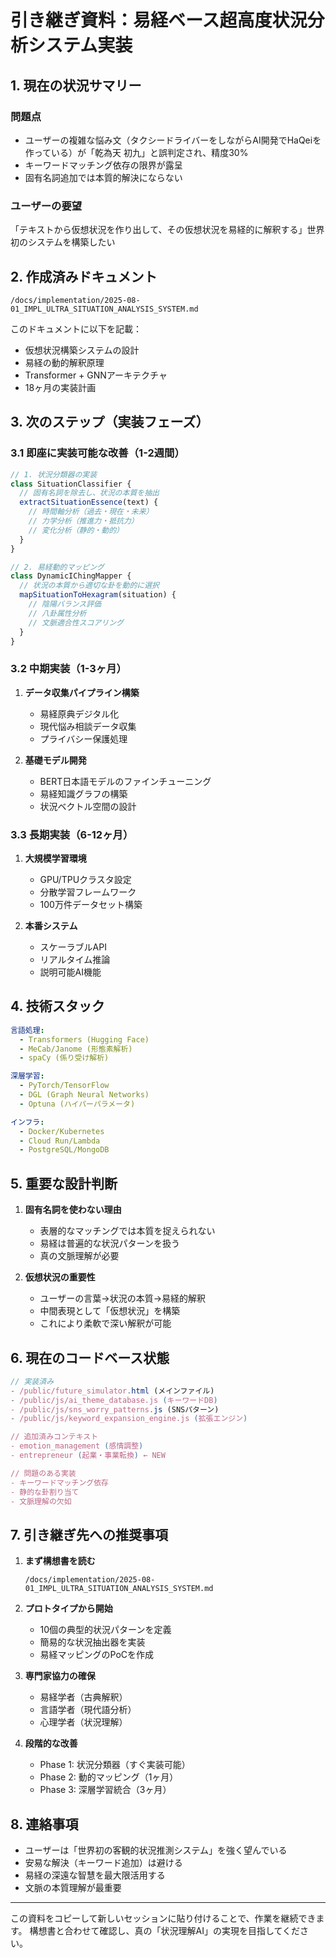 # 引き継ぎ資料：易経ベース超高度状況分析システム実装

## 1. 現在の状況サマリー

### 問題点
- ユーザーの複雑な悩み文（タクシードライバーをしながらAI開発でHaQeiを作っている）が「乾為天 初九」と誤判定され、精度30%
- キーワードマッチング依存の限界が露呈
- 固有名詞追加では本質的解決にならない

### ユーザーの要望
「テキストから仮想状況を作り出して、その仮想状況を易経的に解釈する」世界初のシステムを構築したい

## 2. 作成済みドキュメント

```
/docs/implementation/2025-08-01_IMPL_ULTRA_SITUATION_ANALYSIS_SYSTEM.md
```

このドキュメントに以下を記載：
- 仮想状況構築システムの設計
- 易経の動的解釈原理
- Transformer + GNNアーキテクチャ
- 18ヶ月の実装計画

## 3. 次のステップ（実装フェーズ）

### 3.1 即座に実装可能な改善（1-2週間）

```javascript
// 1. 状況分類器の実装
class SituationClassifier {
  // 固有名詞を除去し、状況の本質を抽出
  extractSituationEssence(text) {
    // 時間軸分析（過去・現在・未来）
    // 力学分析（推進力・抵抗力）
    // 変化分析（静的・動的）
  }
}

// 2. 易経動的マッピング
class DynamicIChingMapper {
  // 状況の本質から適切な卦を動的に選択
  mapSituationToHexagram(situation) {
    // 陰陽バランス評価
    // 八卦属性分析
    // 文脈適合性スコアリング
  }
}
```

### 3.2 中期実装（1-3ヶ月）

1. **データ収集パイプライン構築**
   - 易経原典デジタル化
   - 現代悩み相談データ収集
   - プライバシー保護処理

2. **基礎モデル開発**
   - BERT日本語モデルのファインチューニング
   - 易経知識グラフの構築
   - 状況ベクトル空間の設計

### 3.3 長期実装（6-12ヶ月）

1. **大規模学習環境**
   - GPU/TPUクラスタ設定
   - 分散学習フレームワーク
   - 100万件データセット構築

2. **本番システム**
   - スケーラブルAPI
   - リアルタイム推論
   - 説明可能AI機能

## 4. 技術スタック

```yaml
言語処理:
  - Transformers (Hugging Face)
  - MeCab/Janome (形態素解析)
  - spaCy (係り受け解析)

深層学習:
  - PyTorch/TensorFlow
  - DGL (Graph Neural Networks)
  - Optuna (ハイパーパラメータ)

インフラ:
  - Docker/Kubernetes
  - Cloud Run/Lambda
  - PostgreSQL/MongoDB
```

## 5. 重要な設計判断

1. **固有名詞を使わない理由**
   - 表層的なマッチングでは本質を捉えられない
   - 易経は普遍的な状況パターンを扱う
   - 真の文脈理解が必要

2. **仮想状況の重要性**
   - ユーザーの言葉→状況の本質→易経的解釈
   - 中間表現として「仮想状況」を構築
   - これにより柔軟で深い解釈が可能

## 6. 現在のコードベース状態

```javascript
// 実装済み
- /public/future_simulator.html (メインファイル)
- /public/js/ai_theme_database.js (キーワードDB)
- /public/js/sns_worry_patterns.js (SNSパターン)
- /public/js/keyword_expansion_engine.js (拡張エンジン)

// 追加済みコンテキスト
- emotion_management (感情調整)
- entrepreneur (起業・事業転換) ← NEW

// 問題のある実装
- キーワードマッチング依存
- 静的な卦割り当て
- 文脈理解の欠如
```

## 7. 引き継ぎ先への推奨事項

1. **まず構想書を読む**
   ```
   /docs/implementation/2025-08-01_IMPL_ULTRA_SITUATION_ANALYSIS_SYSTEM.md
   ```

2. **プロトタイプから開始**
   - 10個の典型的状況パターンを定義
   - 簡易的な状況抽出器を実装
   - 易経マッピングのPoCを作成

3. **専門家協力の確保**
   - 易経学者（古典解釈）
   - 言語学者（現代語分析）
   - 心理学者（状況理解）

4. **段階的な改善**
   - Phase 1: 状況分類器（すぐ実装可能）
   - Phase 2: 動的マッピング（1ヶ月）
   - Phase 3: 深層学習統合（3ヶ月）

## 8. 連絡事項

- ユーザーは「世界初の客観的状況推測システム」を強く望んでいる
- 安易な解決（キーワード追加）は避ける
- 易経の深遠な智慧を最大限活用する
- 文脈の本質理解が最重要

---

この資料をコピーして新しいセッションに貼り付けることで、作業を継続できます。
構想書と合わせて確認し、真の「状況理解AI」の実現を目指してください。